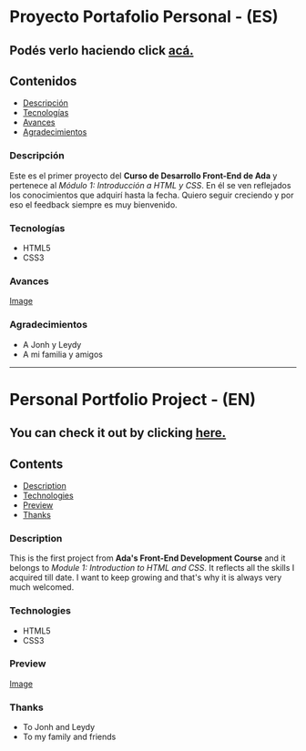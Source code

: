 # Proyecto Portafolio Personal - (ES)

## Podés verlo haciendo click [acá.](https://lucilaguajardo.github.io/proyecto-portafolio-personal/)

## Contenidos
* [Descripción](#descripción)
* [Tecnologías](#tecnologías)
* [Avances](#avances)
* [Agradecimientos](#agradecimientos)

### Descripción

Este es el primer proyecto del **Curso de Desarrollo Front-End de Ada** y pertenece al *Módulo 1: Introducción a HTML y CSS*. En él se ven reflejados los conocimientos que adquirí hasta la fecha. Quiero seguir creciendo y por eso el feedback siempre es muy bienvenido.

### Tecnologías

* HTML5
* CSS3

### Avances

[Image](http://url/a.png)

### Agradecimientos

* A Jonh y Leydy
* A mi familia y amigos
---

# Personal Portfolio Project - (EN)

## You can check it out by clicking [here.](https://lucilaguajardo.github.io/proyecto-portafolio-personal/)

## Contents
* [Description](#description)
* [Technologies](#technologies)
* [Preview](#preview)
* [Thanks](#thanks)

### Description

This is the first project from **Ada's Front-End Development Course** and it belongs to *Module 1: Introduction to HTML and CSS*. It reflects all the skills I acquired till date. I want to keep growing and that's why it is always very much welcomed.

### Technologies

* HTML5
* CSS3

### Preview

[Image](http://url/a.png)


### Thanks
* To Jonh and Leydy
* To my family and friends